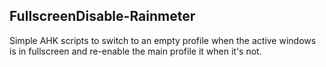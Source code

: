 ## FullscreenDisable-Rainmeter

Simple AHK scripts to switch to an empty profile when the active windows is in fullscreen and re-enable the main profile it when it's not.
